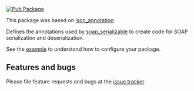 [![Pub Package](https://img.shields.io/pub/v/soap_annotation.svg)](https://pub.dev/packages/soap_annotation)

This package was based on [json_annotation].

Defines the annotations used by [soap_serializable] to create code for SOAP
serialization and deserialization.

See the [example] to understand how to configure your package.

## Features and bugs

Please file feature requests and bugs at the [issue tracker][tracker].

[example]: https://github.com/eduardocp/soap_parser/blob/master/example
[tracker]: https://github.com/eduardocp/soap_parser/issues
[soap_serializable]: https://pub.dev/packages/soap_serializable
[json_annotation]: https://pub.dev/packages/json_annotation
